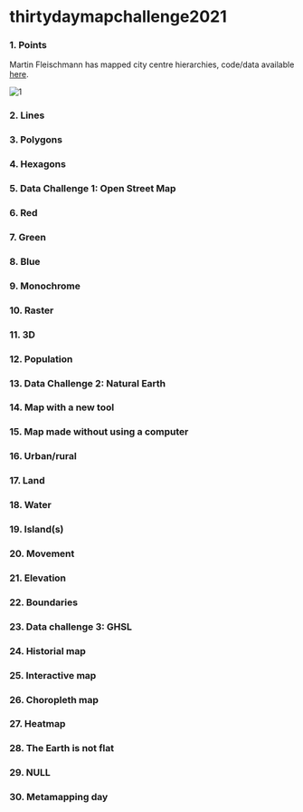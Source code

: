 # thirtydaymapchallenge2021

### 1. Points
Martin Fleischmann has mapped city centre hierarchies, code/data available [here](https://github.com/urbangrammarai/spatial_signatures/blob/master/esda/ttwa.ipynb). 

![1](https://user-images.githubusercontent.com/57355504/144151344-6b17bc53-cded-42b2-a711-c46be9513595.png)

### 2. Lines

### 3. Polygons

### 4. Hexagons

### 5. Data Challenge 1: Open Street Map

### 6. Red

### 7. Green

### 8. Blue

### 9. Monochrome

### 10. Raster

### 11. 3D

### 12. Population

### 13. Data Challenge 2: Natural Earth

### 14. Map with a new tool

### 15. Map made without using a computer

### 16. Urban/rural

### 17. Land

### 18. Water

### 19. Island(s)

### 20. Movement

### 21. Elevation

### 22. Boundaries

### 23. Data challenge 3: GHSL

### 24. Historial map

### 25. Interactive map

### 26. Choropleth map

### 27. Heatmap

### 28. The Earth is not flat

### 29. NULL

### 30. Metamapping day
